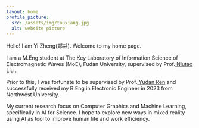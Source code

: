 ```yaml
---
layout: home
profile_picture:
  src: /assets/img/touxiang.jpg
  alt: website picture
---
```


<p>
  Hello! I am Yi Zheng(郑益). Welcome to my home page.
</p>
<p>
  I am a M.Eng student at <a herf="https://emwlab.fudan.edu.cn/">The Key Laboratory of Information Science of Electromagnetic Waves (MoE)</a>, Fudan University, supervised by Prof.<a href="http://www.it.fudan.edu.cn/Data/View/3966">  Niutao Liu </a>.<br>
<p>
<p>
  Prior to this, I was fortunate to be supervised by Prof.<a href="https://faculty.nwu.edu.cn/YudanRen/zh_CN/yjfx/81077/list/6"> Yudan Ren</a> and successfully received my B.Eng in Electronic Engineer in 2023 from Northwest University. 
<p>    
  My current research focus on Computer Graphics and Machine Learning, specifically in AI for Science. 
  I hope to explore new ways in mixed reality using AI as tool to improve human life and work efficiency. 
<p>